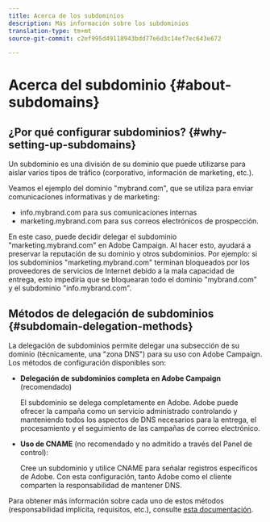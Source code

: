 ```yaml
---
title: Acerca de los subdominios
description: Más información sobre los subdominios
translation-type: tm+mt
source-git-commit: c2ef995d49118943bdd77e6d3c14ef7ec643e672

---
```



# Acerca del subdominio {#about-subdomains}

## ¿Por qué configurar subdominios? {#why-setting-up-subdomains}

Un subdominio es una división de su dominio que puede utilizarse para aislar varios tipos de tráfico (corporativo, información de marketing, etc.).

Veamos el ejemplo del dominio &quot;mybrand.com&quot;, que se utiliza para enviar comunicaciones informativas y de marketing:

* info.mybrand.com para sus comunicaciones internas
* marketing.mybrand.com para sus correos electrónicos de prospección.

En este caso, puede decidir delegar el subdominio &quot;marketing.mybrand.com&quot; en Adobe Campaign. Al hacer esto, ayudará a preservar la reputación de su dominio y otros subdominios. Por ejemplo: si los subdominios &quot;marketing.mybrand.com&quot; terminan bloqueados por los proveedores de servicios de Internet debido a la mala capacidad de entrega, esto impediría que se bloquearan todo el dominio &quot;mybrand.com&quot; y el subdominio &quot;info.mybrand.com&quot;.

## Métodos de delegación de subdominios {#subdomain-delegation-methods}

La delegación de subdominios permite delegar una subsección de su dominio (técnicamente, una &quot;zona DNS&quot;) para su uso con Adobe Campaign. Los métodos de configuración disponibles son:

* **Delegación de subdominios completa en Adobe Campaign** (recomendado)

   El subdominio se delega completamente en Adobe. Adobe puede ofrecer la campaña como un servicio administrado controlando y manteniendo todos los aspectos de DNS necesarios para la entrega, el procesamiento y el seguimiento de las campañas de correo electrónico.

* **Uso de CNAME** (no recomendado y no admitido a través del Panel de control):

   Cree un subdominio y utilice CNAME para señalar registros específicos de Adobe. Con esta configuración, tanto Adobe como el cliente comparten la responsabilidad de mantener DNS.

Para obtener más información sobre cada uno de estos métodos (responsabilidad implícita, requisitos, etc.), consulte [esta documentación](https://helpx.adobe.com/campaign/kb/domain-name-delegation.html).
